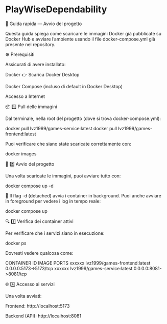 # PlayWiseDependability

🐳 Guida rapida — Avvio del progetto

Questa guida spiega come scaricare le immagini Docker già pubblicate su Docker Hub e avviare l’ambiente usando il file docker-compose.yml già presente nel repository.

⚙️ Prerequisiti

Assicurati di avere installato:

Docker
👉 Scarica Docker Desktop

Docker Compose (incluso di default in Docker Desktop)

Accesso a Internet

📦 1️⃣ Pull delle immagini

Dal terminale, nella root del progetto (dove si trova docker-compose.yml):

docker pull lvz1999/games-service:latest
docker pull lvz1999/games-frontend:latest


Puoi verificare che siano state scaricate correttamente con:

docker images

🚀 2️⃣ Avvio del progetto

Una volta scaricate le immagini, puoi avviare tutto con:

docker compose up -d


📌 Il flag -d (detached) avvia i container in background.
Puoi anche avviare in foreground per vedere i log in tempo reale:

docker compose up

🔍 3️⃣ Verifica dei container attivi

Per verificare che i servizi siano in esecuzione:

docker ps


Dovresti vedere qualcosa come:

CONTAINER ID   IMAGE                          PORTS
xxxxxx         lvz1999/games-frontend:latest  0.0.0.0:5173->5173/tcp
xxxxxx         lvz1999/games-service:latest   0.0.0.0:8081->8081/tcp

🌐 4️⃣ Accesso ai servizi

Una volta avviati:

Frontend: http://localhost:5173

Backend (API): http://localhost:8081
